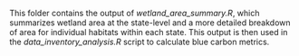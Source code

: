 
This folder contains the output of *wetland_area_summary.R*, which summarizes wetland area at the state-level and a more detailed breakdown of area for individual habitats within each state. This output is then used in the *data_inventory_analysis.R* script to calculate blue carbon metrics.

